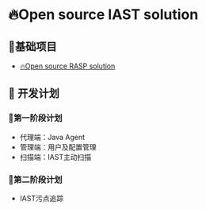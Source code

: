 # 🔥Open source IAST solution

## 🧙基础项目
- [🔥Open source RASP solution](https://github.com/baidu/openrasp)

## 🤙 开发计划
### 🌈第一阶段计划
- 代理端：Java Agent
- 管理端：用户及配置管理
- 扫描端：IAST主动扫描

### 🌈第二阶段计划
- IAST污点追踪


<!--

**Here are some ideas to get you started:**

🙋‍♀️ A short introduction - what is your organization all about?
🌈 Contribution guidelines - how can the community get involved?
👩‍💻 Useful resources - where can the community find your docs? Is there anything else the community should know?
🍿 Fun facts - what does your team eat for breakfast?
🧙 Remember, you can do mighty things with the power of [Markdown](https://docs.github.com/github/writing-on-github/getting-started-with-writing-and-formatting-on-github/basic-writing-and-formatting-syntax)
-->
